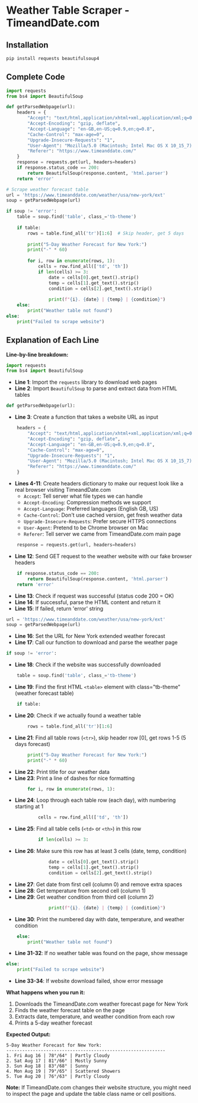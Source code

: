 # Weather Table Scraper - TimeandDate.com

## Installation
```bash
pip install requests beautifulsoup4
```

## Complete Code

```python
import requests
from bs4 import BeautifulSoup

def getParsedWebpage(url):
    headers = {
        "Accept": "text/html,application/xhtml+xml,application/xml;q=0.9,image/avif,image/webp,image/apng,*/*;q=0.8,application/signed-exchange;v=b3;q=0.7",
        "Accept-Encoding": "gzip, deflate",
        "Accept-Language": "en-GB,en-US;q=0.9,en;q=0.8",
        "Cache-Control": "max-age=0",
        "Upgrade-Insecure-Requests": "1",
        "User-Agent": "Mozilla/5.0 (Macintosh; Intel Mac OS X 10_15_7) AppleWebKit/537.36 (KHTML, like Gecko) Chrome/139.0.0.0 Safari/537.36",
        "Referer": "https://www.timeanddate.com/"
    }
    response = requests.get(url, headers=headers)
    if response.status_code == 200:
        return BeautifulSoup(response.content, 'html.parser')
    return 'error'

# Scrape weather forecast table
url = 'https://www.timeanddate.com/weather/usa/new-york/ext'
soup = getParsedWebpage(url)

if soup != 'error':
    table = soup.find('table', class_='tb-theme')
    
    if table:
        rows = table.find_all('tr')[1:6]  # Skip header, get 5 days
        
        print("5-Day Weather Forecast for New York:")
        print("-" * 60)
        
        for i, row in enumerate(rows, 1):
            cells = row.find_all(['td', 'th'])
            if len(cells) >= 3:
                date = cells[0].get_text().strip()
                temp = cells[1].get_text().strip()
                condition = cells[2].get_text().strip()
                
                print(f"{i}. {date} | {temp} | {condition}")
    else:
        print("Weather table not found")
else:
    print("Failed to scrape website")
```

## Explanation of Each Line

**Line-by-line breakdown:**

```python
import requests
from bs4 import BeautifulSoup
```
- **Line 1**: Import the `requests` library to download web pages
- **Line 2**: Import `BeautifulSoup` to parse and extract data from HTML tables

```python
def getParsedWebpage(url):
```
- **Line 3**: Create a function that takes a website URL as input

```python
    headers = {
        "Accept": "text/html,application/xhtml+xml,application/xml;q=0.9...",
        "Accept-Encoding": "gzip, deflate",
        "Accept-Language": "en-GB,en-US;q=0.9,en;q=0.8",
        "Cache-Control": "max-age=0",
        "Upgrade-Insecure-Requests": "1",
        "User-Agent": "Mozilla/5.0 (Macintosh; Intel Mac OS X 10_15_7)...",
        "Referer": "https://www.timeanddate.com/"
    }
```
- **Lines 4-11**: Create headers dictionary to make our request look like a real browser visiting TimeandDate.com
  - `Accept`: Tell server what file types we can handle
  - `Accept-Encoding`: Compression methods we support
  - `Accept-Language`: Preferred languages (English GB, US)
  - `Cache-Control`: Don't use cached version, get fresh weather data
  - `Upgrade-Insecure-Requests`: Prefer secure HTTPS connections
  - `User-Agent`: Pretend to be Chrome browser on Mac
  - `Referer`: Tell server we came from TimeandDate.com main page

```python
    response = requests.get(url, headers=headers)
```
- **Line 12**: Send GET request to the weather website with our fake browser headers

```python
    if response.status_code == 200:
        return BeautifulSoup(response.content, 'html.parser')
    return 'error'
```
- **Line 13**: Check if request was successful (status code 200 = OK)
- **Line 14**: If successful, parse the HTML content and return it
- **Line 15**: If failed, return 'error' string

```python
url = 'https://www.timeanddate.com/weather/usa/new-york/ext'
soup = getParsedWebpage(url)
```
- **Line 16**: Set the URL for New York extended weather forecast
- **Line 17**: Call our function to download and parse the weather page

```python
if soup != 'error':
```
- **Line 18**: Check if the website was successfully downloaded

```python
    table = soup.find('table', class_='tb-theme')
```
- **Line 19**: Find the first HTML `<table>` element with class="tb-theme" (weather forecast table)

```python
    if table:
```
- **Line 20**: Check if we actually found a weather table

```python
        rows = table.find_all('tr')[1:6]
```
- **Line 21**: Find all table rows (`<tr>`), skip header row [0], get rows 1-5 (5 days forecast)

```python
        print("5-Day Weather Forecast for New York:")
        print("-" * 60)
```
- **Line 22**: Print title for our weather data
- **Line 23**: Print a line of dashes for nice formatting

```python
        for i, row in enumerate(rows, 1):
```
- **Line 24**: Loop through each table row (each day), with numbering starting at 1

```python
            cells = row.find_all(['td', 'th'])
```
- **Line 25**: Find all table cells (`<td>` or `<th>`) in this row

```python
            if len(cells) >= 3:
```
- **Line 26**: Make sure this row has at least 3 cells (date, temp, condition)

```python
                date = cells[0].get_text().strip()
                temp = cells[1].get_text().strip()
                condition = cells[2].get_text().strip()
```
- **Line 27**: Get date from first cell (column 0) and remove extra spaces
- **Line 28**: Get temperature from second cell (column 1)
- **Line 29**: Get weather condition from third cell (column 2)

```python
                print(f"{i}. {date} | {temp} | {condition}")
```
- **Line 30**: Print the numbered day with date, temperature, and weather condition

```python
    else:
        print("Weather table not found")
```
- **Line 31-32**: If no weather table was found on the page, show message

```python
else:
    print("Failed to scrape website")
```
- **Line 33-34**: If website download failed, show error message

**What happens when you run it:**
1. Downloads the TimeandDate.com weather forecast page for New York
2. Finds the weather forecast table on the page
3. Extracts date, temperature, and weather condition from each row
4. Prints a 5-day weather forecast

**Expected Output:**
```
5-Day Weather Forecast for New York:
------------------------------------------------------------
1. Fri Aug 16 | 78°/64° | Partly Cloudy
2. Sat Aug 17 | 81°/66° | Mostly Sunny  
3. Sun Aug 18 | 83°/68° | Sunny
4. Mon Aug 19 | 79°/65° | Scattered Showers
5. Tue Aug 20 | 76°/63° | Partly Cloudy
```

**Note:** If TimeandDate.com changes their website structure, you might need to inspect the page and update the table class name or cell positions.